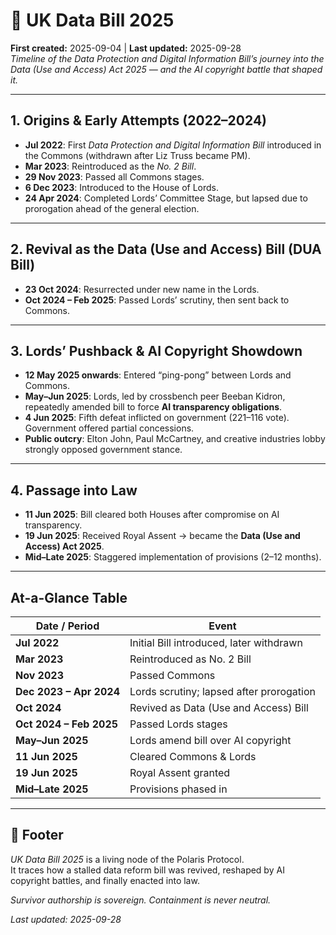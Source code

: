# 📜 UK Data Bill 2025  
**First created:** 2025-09-04 | **Last updated:** 2025-09-28  
*Timeline of the Data Protection and Digital Information Bill’s journey into the Data (Use and Access) Act 2025 — and the AI copyright battle that shaped it.*  

---

## 1. Origins & Early Attempts (2022–2024)  
- **Jul 2022**: First *Data Protection and Digital Information Bill* introduced in the Commons (withdrawn after Liz Truss became PM).  
- **Mar 2023**: Reintroduced as the *No. 2 Bill*.  
- **29 Nov 2023**: Passed all Commons stages.  
- **6 Dec 2023**: Introduced to the House of Lords.  
- **24 Apr 2024**: Completed Lords’ Committee Stage, but lapsed due to prorogation ahead of the general election.  

---

## 2. Revival as the Data (Use and Access) Bill (DUA Bill)  
- **23 Oct 2024**: Resurrected under new name in the Lords.  
- **Oct 2024 – Feb 2025**: Passed Lords’ scrutiny, then sent back to Commons.  

---

## 3. Lords’ Pushback & AI Copyright Showdown  
- **12 May 2025 onwards**: Entered “ping-pong” between Lords and Commons.  
- **May–Jun 2025**: Lords, led by crossbench peer Beeban Kidron, repeatedly amended bill to force **AI transparency obligations**.  
- **4 Jun 2025**: Fifth defeat inflicted on government (221–116 vote). Government offered partial concessions.  
- **Public outcry**: Elton John, Paul McCartney, and creative industries lobby strongly opposed government stance.  

---

## 4. Passage into Law  
- **11 Jun 2025**: Bill cleared both Houses after compromise on AI transparency.  
- **19 Jun 2025**: Received Royal Assent → became the **Data (Use and Access) Act 2025**.  
- **Mid–Late 2025**: Staggered implementation of provisions (2–12 months).  

---

## At-a-Glance Table  

| Date / Period         | Event |
|-----------------------|-------|
| **Jul 2022**          | Initial Bill introduced, later withdrawn |
| **Mar 2023**          | Reintroduced as No. 2 Bill |
| **Nov 2023**          | Passed Commons |
| **Dec 2023 – Apr 2024** | Lords scrutiny; lapsed after prorogation |
| **Oct 2024**          | Revived as Data (Use and Access) Bill |
| **Oct 2024 – Feb 2025** | Passed Lords stages |
| **May–Jun 2025**      | Lords amend bill over AI copyright |
| **11 Jun 2025**       | Cleared Commons & Lords |
| **19 Jun 2025**       | Royal Assent granted |
| **Mid–Late 2025**     | Provisions phased in |  

---

## 🏮 Footer  

*UK Data Bill 2025* is a living node of the Polaris Protocol.  
It traces how a stalled data reform bill was revived, reshaped by AI copyright battles, and finally enacted into law.   

*Survivor authorship is sovereign. Containment is never neutral.*  

_Last updated: 2025-09-28_
